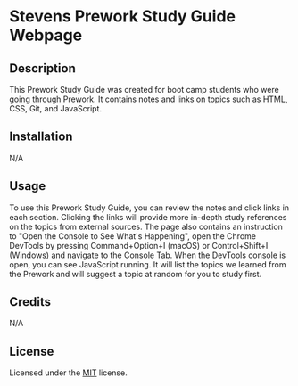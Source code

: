 # Stevens Prework Study Guide Webpage

## Description

This Prework Study Guide was created for boot camp students who were going through Prework. It contains notes and links on topics such as HTML, CSS, Git, and JavaScript.


## Installation

N/A

## Usage

To use this Prework Study Guide, you can review the notes and click links in each section. Clicking the links will provide more in-depth study references on the topics from external sources. The page also contains an instruction to "Open the Console to See What's Happening", open the Chrome DevTools by pressing Command+Option+I (macOS) or Control+Shift+I (Windows) and navigate to the Console Tab. When the DevTools console is open, you can see JavaScript running. It will list the topics we learned from the Prework and will suggest a topic at random for you to study first.


## Credits

N/A

## License

Licensed under the [MIT](https://github.com/Steven-McCombe/prework-study-guide/blob/main/LICENSE) license.
